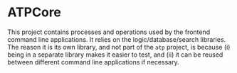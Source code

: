 # ATPCore

This project contains processes and operations used by the frontend command line applications. It relies on the logic/database/search libraries. The reason it is its own library, and not part of the `atp` project, is because (i) being in a separate library makes it easier to test, and (ii) it can be reused between different command line applications if necessary.
